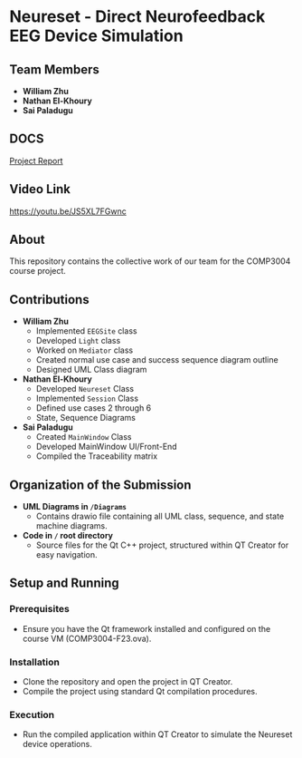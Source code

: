 # Neureset - Direct Neurofeedback EEG Device Simulation

## Team Members
- **William Zhu**
- **Nathan El-Khoury**
- **Sai Paladugu**
## DOCS
[Project Report](https://docs.google.com/document/d/1GpYElQYB_-NQNbzPbXPtMN7D7WCOxLkb_UZmLV_W55Y/edit#heading=h.gyv2u3humfu3)

## Video Link
https://youtu.be/JS5XL7FGwnc

## About
This repository contains the collective work of our team for the COMP3004 course project.

## Contributions
- **William Zhu**
  - Implemented `EEGSite` class
  - Developed `Light` class
  - Worked on `Mediator` class
  - Created normal use case and success sequence diagram outline
  - Designed UML Class diagram
- **Nathan El-Khoury**
  - Developed `Neureset` Class
  - Implemented `Session` Class
  - Defined use cases 2 through 6
  - State, Sequence Diagrams
- **Sai Paladugu**
  - Created `MainWindow` Class
  - Developed MainWindow UI/Front-End
  - Compiled the Traceability matrix

## Organization of the Submission
- **UML Diagrams in `/Diagrams`**
  - Contains drawio file containing all UML class, sequence, and state machine diagrams.
- **Code in `/` root directory**
  - Source files for the Qt C++ project, structured within QT Creator for easy navigation.

## Setup and Running

### Prerequisites
- Ensure you have the Qt framework installed and configured on the course VM (COMP3004-F23.ova).

### Installation
- Clone the repository and open the project in QT Creator.
- Compile the project using standard Qt compilation procedures.

### Execution
- Run the compiled application within QT Creator to simulate the Neureset device operations.
